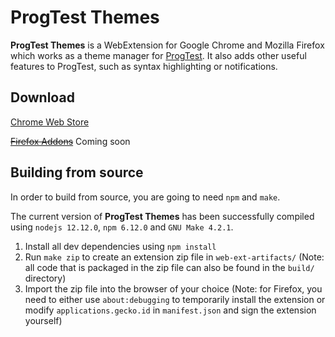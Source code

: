 ProgTest Themes
========

**ProgTest Themes** is a WebExtension for Google Chrome and Mozilla Firefox which works as a theme manager for [ProgTest](https://progtest.fit.cvut.cz). It also adds other useful features to ProgTest, such as syntax highlighting or notifications.

Download
--------

[Chrome Web Store](https://chrome.google.com/webstore/detail/progtest-themes/eoofjghfpdplnjhbfflfnfogdjnedgjf)

[~~Firefox Addons~~]() Coming soon

Building from source
--------

In order to build from source, you are going to need `npm` and `make`.

The current version of **ProgTest Themes** has been successfully compiled using `nodejs 12.12.0`, `npm 6.12.0` and `GNU Make 4.2.1`.

1. Install all dev dependencies using `npm install`
2. Run `make zip` to create an extension zip file in `web-ext-artifacts/` (Note: all code that is packaged in the zip file can also be found in the `build/` directory)
3. Import the zip file into the browser of your choice (Note: for Firefox, you need to either use `about:debugging` to temporarily install the extension or modify `applications.gecko.id` in `manifest.json` and sign the extension yourself)